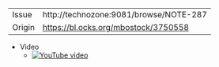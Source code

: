 |          |                                               |
|----------|-----------------------------------------------|
| Issue    | http://technozone:9081/browse/NOTE-287        |
| Origin   | https://bl.ocks.org/mbostock/3750558          |

* Video
    * [![YouTube video](http://i.imgur.com/Nt2oruE.png)](https://www.youtube.com/watch?v=JpIoB-9D9Hk)